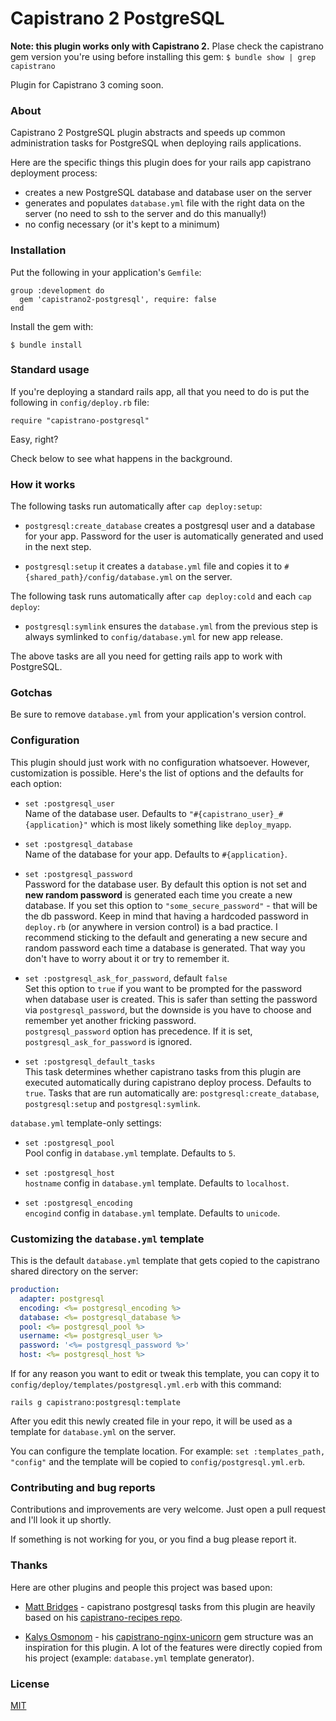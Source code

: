 # Capistrano 2 PostgreSQL

**Note: this plugin works only with Capistrano 2.** Plase check the capistrano
gem version you're using before installing this gem:
`$ bundle show | grep capistrano`

Plugin for Capistrano 3 coming soon.

### About

Capistrano 2 PostgreSQL plugin abstracts and speeds up common administration
tasks for PostgreSQL when deploying rails applications.

Here are the specific things this plugin does for your rails app capistrano
deployment process:

* creates a new PostgreSQL database and database user on the server
* generates and populates `database.yml` file with the right data on the server
  (no need to ssh to the server and do this manually!)
* no config necessary (or it's kept to a minimum)

### Installation

Put the following in your application's `Gemfile`:

    group :development do
      gem 'capistrano2-postgresql', require: false
    end

Install the gem with:

    $ bundle install

### Standard usage

If you're deploying a standard rails app, all that you need to do is put
the following in `config/deploy.rb` file:

    require "capistrano-postgresql"

Easy, right?

Check below to see what happens in the background.

### How it works

The following tasks run automatically after `cap deploy:setup`:

* `postgresql:create_database` creates a postgresql user and a database for
  your app. Password for the user is automatically generated and used in the
  next step.

* `postgresql:setup` it creates a `database.yml` file and copies it to
  `#{shared_path}/config/database.yml` on the server.

The following task runs automatically after `cap deploy:cold` and each
`cap deploy`:

* `postgresql:symlink` ensures the `database.yml` from the previous step is
  always symlinked to `config/database.yml` for new app release.

The above tasks are all you need for getting rails app to work with PostgreSQL.

### Gotchas

Be sure to remove `database.yml` from your application's version control.

### Configuration

This plugin should just work with no configuration whatsoever. However,
customization is possible. Here's the list of options and the defaults for each
option:

* `set :postgresql_user`<br/>
Name of the database user. Defaults to `"#{capistrano_user}_#{application}"`
which is most likely something like `deploy_myapp`.

* `set :postgresql_database`<br/>
Name of the database for your app. Defaults to `#{application}`.

* `set :postgresql_password`<br/>
Password for the database user. By default this option is not set and
**new random password** is generated each time you create a new database.
If you set this option to `"some_secure_password"` - that will be the db
password. Keep in mind that having a hardcoded password in `deploy.rb` (or
anywhere in version control) is a bad practice.
I recommend sticking to the default and generating a new secure and random
password each time a database is generated. That way you don't have to worry
about it or try to remember it.

* `set :postgresql_ask_for_password`, default `false`<br/>
Set this option to `true` if you want to be prompted for the password when
database user is created. This is safer than setting the password via
`postgresql_password`, but the downside is you have to choose and remember
yet another fricking password.<br/>
`postgresql_password` option has precedence. If it is set,
`postgresql_ask_for_password` is ignored.

* `set :postgresql_default_tasks`<br/>
This task determines whether capistrano tasks from this plugin are executed
automatically during capistrano deploy process. Defaults to `true`. Tasks that
are run automatically are: `postgresql:create_database`, `postgresql:setup` and
`postgresql:symlink`.

`database.yml` template-only settings:

* `set :postgresql_pool`<br/>
Pool config in `database.yml` template. Defaults to `5`.

* `set :postgresql_host`<br/>
`hostname` config in `database.yml` template. Defaults to `localhost`.

* `set :postgresql_encoding`<br/>
`encogind` config in `database.yml` template. Defaults to `unicode`.

### Customizing the `database.yml` template

This is the default `database.yml` template that gets copied to the capistrano
shared directory on the server:

```yml
production:
  adapter: postgresql
  encoding: <%= postgresql_encoding %>
  database: <%= postgresql_database %>
  pool: <%= postgresql_pool %>
  username: <%= postgresql_user %>
  password: '<%= postgresql_password %>'
  host: <%= postgresql_host %>
```

If for any reason you want to edit or tweak this template, you can copy it to
`config/deploy/templates/postgresql.yml.erb` with this command:

    rails g capistrano:postgresql:template

After you edit this newly created file in your repo, it will be used as a
template for `database.yml` on the server.

You can configure the template location. For example:
`set :templates_path, "config"` and the template will be copied to
`config/postgresql.yml.erb`.

### Contributing and bug reports

Contributions and improvements are very welcome. Just open a pull request and
I'll look it up shortly.

If something is not working for you, or you find a bug please report it.

### Thanks

Here are other plugins and people this project was based upon:

* [Matt Bridges](https://github.com/mattdbridges) - capistrano postgresql tasks
from this plugin are heavily based on his
[capistrano-recipes repo](https://github.com/mattdbridges/capistrano-recipes).

* [Kalys Osmonom](https://github.com/kalys) - his
[capistrano-nginx-unicorn](https://github.com/kalys/capistrano-nginx-unicorn)
gem structure was an inspiration for this plugin. A lot of the features were
directly copied from his project (example: `database.yml` template generator).

### License

[MIT](LICENSE.md)
